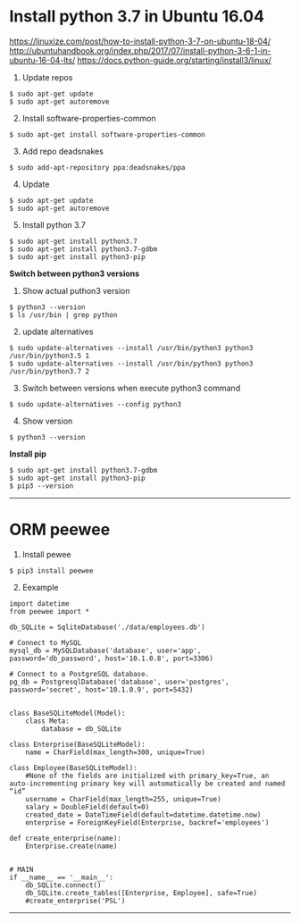 # Install python 3.7 in Ubuntu 16.04
https://linuxize.com/post/how-to-install-python-3-7-on-ubuntu-18-04/
http://ubuntuhandbook.org/index.php/2017/07/install-python-3-6-1-in-ubuntu-16-04-lts/
https://docs.python-guide.org/starting/install3/linux/


1. Update repos
```
$ sudo apt-get update
$ sudo apt-get autoremove
```

2. Install software-properties-common
```
$ sudo apt-get install software-properties-common
```

3. Add repo deadsnakes
```
$ sudo add-apt-repository ppa:deadsnakes/ppa
```

4. Update
```
$ sudo apt-get update
$ sudo apt-get autoremove
```

5. Install python 3.7
```
$ sudo apt-get install python3.7
$ sudo apt-get install python3.7-gdbm
$ sudo apt-get install python3-pip
```

**Switch between python3 versions**

1. Show actual puthon3 version
```
$ python3 --version
$ ls /usr/bin | grep python
```

2. update alternatives
```
$ sudo update-alternatives --install /usr/bin/python3 python3 /usr/bin/python3.5 1
$ sudo update-alternatives --install /usr/bin/python3 python3 /usr/bin/python3.7 2
```

3. Switch between versions when execute python3 command
```
$ sudo update-alternatives --config python3
```

4. Show version
```
$ python3 --version
```

**Install pip**
```
$ sudo apt-get install python3.7-gdbm
$ sudo apt-get install python3-pip
$ pip3 --version
```



----------------------------------------------------------------------------------

# ORM peewee

1. Install pewee
```
$ pip3 install peewee
```

2. Eexample
```
import datetime
from peewee import *

db_SQLite = SqliteDatabase('./data/employees.db')

# Connect to MySQL
mysql_db = MySQLDatabase('database', user='app', password='db_password', host='10.1.0.8', port=3306)

# Connect to a PostgreSQL database.
pg_db = PostgresqlDatabase('database', user='postgres', password='secret', host='10.1.0.9', port=5432)


class BaseSQLiteModel(Model):
	class Meta:
		database = db_SQLite

class Enterprise(BaseSQLiteModel):
	name = CharField(max_length=300, unique=True)
		
class Employee(BaseSQLiteModel):
	#None of the fields are initialized with primary_key=True, an auto-incrementing primary key will automatically be created and named “id”
	username = CharField(max_length=255, unique=True)
	salary = DoubleField(default=0)
	created_date = DateTimeField(default=datetime.datetime.now)
	enterprise = ForeignKeyField(Enterprise, backref='employees')

def create_enterprise(name):
    Enterprise.create(name)
	

# MAIN
if __name__ == '__main__':
	db_SQLite.connect()
	db_SQLite.create_tables([Enterprise, Employee], safe=True)
    #create_enterprise('PSL')
```


----------------------------------------------------------------------------------
